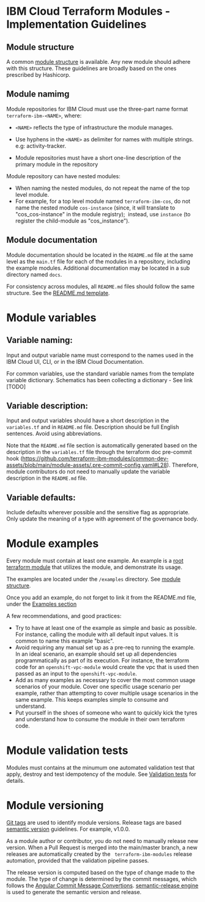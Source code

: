 # IBM Cloud Terraform Modules - Implementation Guidelines

## Module structure

A common [module structure](module_structure.md) is available. Any new module should adhere with this structure. These guidelines are broadly based on the ones prescribed by Hashicorp.

## Module namimg

Module repositories for IBM Cloud must use the three-part name format `terraform-ibm-<NAME>`, where:
- `<NAME>` reflects the type of infrastructure the module manages.
- Use hyphens in the `<NAME>` as delimiter for names with multiple strings. e.g: activity-tracker.

- Module repositories must have a short one-line description of the primary module in the repository

Module repository can have nested modules:
- When naming the nested modules, do not repeat the name of the top level module.
- For example, for a top level module named `terraform-ibm-cos`, do not name the nested module `cos-instance` (since, it will translate to "cos_cos-instance" in the module registry);  instead, use `instance` (to register the child-module as "cos_instance").

## Module documentation

Module documentation should be located in the `README.md` file at the same level as the `main.tf` file for each of the modules in a repository, including the example modules. Additional documentation may be located in a sub directory named `docs`.

For consistency across modules, all `README.md` files should follow the same structure. See the [README.md template](https://github.com/terraform-ibm-modules/terraform-ibm-module-template/blob/main/README.md).

# Module variables

## Variable naming:

Input and output variable name must correspond to the names used in the IBM Cloud UI, CLI, or in the IBM Cloud Documentation.

For common variables, use the standard variable names from the template variable dictionary. Schematics has been collecting a dictionary - See link [TODO]

## Variable description:

Input and output variables should have a short description in the `variables.tf` and in `README.md` file. Description should be full English sentences. Avoid using abbreviations.

Note that the `README.md` file section is automatically generated based on the description in the `variables.tf` file through the terraform doc pre-commit hook (https://github.com/terraform-ibm-modules/common-dev-assets/blob/main/module-assets/.pre-commit-config.yaml#L28). Therefore, module contributors do not need to manually update the variable description in the `README.md` file.

## Variable defaults:

Include defaults wherever possible and the sensitive flag as appropriate. Only update the meaning of a type with agreement of the governance body.

# Module examples

Every module must contain at least one example. An example is a [root terraform module](https://www.terraform.io/language/modules#the-root-module) that utilizes the module, and demonstrate its usage.

The examples are located under the `/examples` directory. See [module structure](module_structure.md).

Once you add an example, do not forget to link it from the README.md file, under the [Examples section](https://github.com/terraform-ibm-modules/terraform-ibm-module-template#examples)


A few recommendations, and good practices:
- Try to have at least one of the example as simple and basic as possible. For instance, calling the module with all default input values. It is common to name this example "basic". 
- Avoid requiring any manual set up as a pre-req to running the example. In an ideal scenario, an example should set up all dependencies programmatically as part of its execution. For instance, the terraform code for an `openshift-vpc-module` would create the vpc that is used then passed as an input to the `openshift-vpc-module`.
- Add as many examples as necessary to cover the most common usage scenarios of your module. Cover one specific usage scenario per example, rather than attempting to cover multiple usage scenarios in the same example. This keeps examples simple to consume and understand.
- Put yourself in the shoes of someone who want to quickly kick the tyres and understand how to consume the module in their own terraform code.


# Module validation tests

Modules must contains at the minumum one automated validation test that apply, destroy and test idempotency of the module. See [Validation tests](test.md) for details.

# Module versioning

[Git tags](https://git-scm.com/book/en/v2/Git-Basics-Tagging) are used to identify module versions. Release tags are based [semantic version](https://semver.org/) guidelines. For example, v1.0.0.

As a module author or contributor, you do not need to manually release new version. When a Pull Request is merged into the main/master branch, a new releases are automatically created by the ` terraform-ibm-modules` release automation, provided that the validation pipeline passes.

The release version is computed based on the type of change made to the module. The type of change is determined by the commit messages, which follows the [Angular Commit Message Convertions](https://github.com/angular/angular/blob/main/CONTRIBUTING.md#-commit-message-format). [semantic-release engine](https://github.com/semantic-release/semantic-release) is used to generate the semantic version and release.